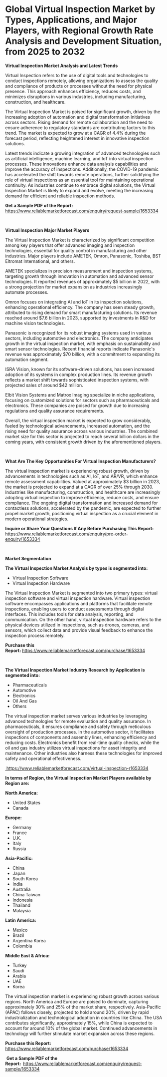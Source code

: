 <p><h1>Global Virtual Inspection Market by Types, Applications, and Major Players, with Regional Growth Rate Analysis and Development Situation, from 2025 to 2032</h1></p><p><strong>Virtual Inspection Market Analysis and Latest Trends</strong></p>
<p><p>Virtual Inspection refers to the use of digital tools and technologies to conduct inspections remotely, allowing organizations to assess the quality and compliance of products or processes without the need for physical presence. This approach enhances efficiency, reduces costs, and minimizes disruptions in various industries, including manufacturing, construction, and healthcare.</p><p>The Virtual Inspection Market is poised for significant growth, driven by the increasing adoption of automation and digital transformation initiatives across sectors. Rising demand for remote collaboration and the need to ensure adherence to regulatory standards are contributing factors to this trend. The market is expected to grow at a CAGR of 4.4% during the forecast period, reflecting heightened interest in innovative inspection solutions.</p><p>Latest trends indicate a growing integration of advanced technologies such as artificial intelligence, machine learning, and IoT into virtual inspection processes. These innovations enhance data analysis capabilities and improve the accuracy of inspections. Additionally, the COVID-19 pandemic has accelerated the shift towards remote operations, further solidifying the role of virtual inspections as an essential tool for maintaining operational continuity. As industries continue to embrace digital solutions, the Virtual Inspection Market is likely to expand and evolve, meeting the increasing demand for efficient and reliable inspection methods.</p></p>
<p><strong>Get a Sample PDF of the Report:&nbsp;</strong> <a href="https://www.reliablemarketforecast.com/enquiry/request-sample/1653334?utm_campaign=1167&utm_medium=2&utm_source=Github&utm_content=ia&utm_term=16042025&utm_id=virtual-inspection">https://www.reliablemarketforecast.com/enquiry/request-sample/1653334</a></p>
<p>&nbsp;</p>
<p><strong>Virtual Inspection Major Market Players</strong></p>
<p><p>The Virtual Inspection Market is characterized by significant competition among key players that offer advanced imaging and inspection technologies, essential for quality control in manufacturing and other industries. Major players include AMETEK, Omron, Panasonic, Toshiba, BST Eltromat International, and others.</p><p>AMETEK specializes in precision measurement and inspection systems, targeting growth through innovation in automation and advanced sensor technologies. It reported revenues of approximately $5 billion in 2022, with a strong projection for market expansion as industries increasingly automate processes.</p><p>Omron focuses on integrating AI and IoT in its inspection solutions, enhancing operational efficiency. The company has seen steady growth, attributed to rising demand for smart manufacturing solutions. Its revenue reached around $7.6 billion in 2023, supported by investments in R&D for machine vision technologies.</p><p>Panasonic is recognized for its robust imaging systems used in various sectors, including automotive and electronics. The company anticipates growth in the virtual inspection market, with emphasis on sustainability and smart sensor technologies. Recent financial reports indicate Panasonic's revenue was approximately $70 billion, with a commitment to expanding its automation segment.</p><p>ISRA Vision, known for its software-driven solutions, has seen increased adoption of its systems in complex production lines. Its revenue growth reflects a market shift towards sophisticated inspection systems, with projected sales of around $42 million.</p><p>Elbit Vision Systems and Matrox Imaging specialize in niche applications, focusing on customized solutions for sectors such as pharmaceuticals and electronics. These companies are poised for growth due to increasing regulations and quality assurance requirements.</p><p>Overall, the virtual inspection market is expected to grow considerably, fueled by technological advancements, increased automation, and the rising need for quality assurance across various industries. The combined market size for this sector is projected to reach several billion dollars in the coming years, with consistent growth driven by the aforementioned players.</p></p>
<p>&nbsp;</p>
<p><strong>What Are The Key Opportunities For Virtual Inspection Manufacturers?</strong></p>
<p><p>The virtual inspection market is experiencing robust growth, driven by advancements in technologies such as AI, IoT, and AR/VR, which enhance remote assessment capabilities. Valued at approximately $3 billion in 2023, the market is projected to expand at a CAGR of over 25% through 2030. Industries like manufacturing, construction, and healthcare are increasingly adopting virtual inspection to improve efficiency, reduce costs, and ensure compliance. The ongoing digital transformation and increased demand for contactless solutions, accelerated by the pandemic, are expected to further propel market growth, positioning virtual inspection as a crucial element in modern operational strategies.</p></p>
<p><strong>Inquire or Share Your Questions If Any Before Purchasing This Report:</strong> <a href="https://www.reliablemarketforecast.com/enquiry/pre-order-enquiry/1653334?utm_campaign=1167&utm_medium=2&utm_source=Github&utm_content=ia&utm_term=16042025&utm_id=virtual-inspection">https://www.reliablemarketforecast.com/enquiry/pre-order-enquiry/1653334</a></p>
<p>&nbsp;</p>
<p><strong>Market Segmentation</strong></p>
<p><strong>The Virtual Inspection Market Analysis by types is segmented into:</strong></p>
<p><ul><li>Virtual Inspection Software</li><li>Virtual Inspection Hardware</li></ul></p>
<p><p>The Virtual Inspection Market is segmented into two primary types: virtual inspection software and virtual inspection hardware. Virtual inspection software encompasses applications and platforms that facilitate remote inspections, enabling users to conduct assessments through digital interfaces. This includes tools for data analysis, reporting, and communication. On the other hand, virtual inspection hardware refers to the physical devices utilized in inspections, such as drones, cameras, and sensors, which collect data and provide visual feedback to enhance the inspection process remotely.</p></p>
<p><strong>Purchase this Report:&nbsp;</strong><a href="https://www.reliablemarketforecast.com/purchase/1653334?utm_campaign=1167&utm_medium=2&utm_source=Github&utm_content=ia&utm_term=16042025&utm_id=virtual-inspection">https://www.reliablemarketforecast.com/purchase/1653334</a></p>
<p>&nbsp;</p>
<p><strong>The Virtual Inspection Market Industry Research by Application is segmented into:</strong></p>
<p><ul><li>Pharmaceuticals</li><li>Automotive</li><li>Electronics</li><li>Oil And Gas</li><li>Others</li></ul></p>
<p><p>The virtual inspection market serves various industries by leveraging advanced technologies for remote evaluation and quality assurance. In pharmaceuticals, it ensures compliance and safety through meticulous oversight of production processes. In the automotive sector, it facilitates inspections of components and assembly lines, enhancing efficiency and reducing costs. Electronics benefit from real-time quality checks, while the oil and gas industry utilizes virtual inspections for asset integrity and maintenance. Other industries also harness these technologies for improved safety and operational effectiveness.</p></p>
<p><a href="https://www.reliablemarketforecast.com/virtual-inspection-r1653334?utm_campaign=1167&utm_medium=2&utm_source=Github&utm_content=ia&utm_term=16042025&utm_id=virtual-inspection">&nbsp;https://www.reliablemarketforecast.com/virtual-inspection-r1653334</a></p>
<p><strong>In terms of Region, the Virtual Inspection Market Players available by Region are:</strong></p>
<p>
    <p> <strong> North America: </strong>
        <ul>
            <li>United States</li>
            <li>Canada</li>
        </ul>
        </p> 
    <p> <strong> Europe: </strong>
        <ul>
            <li>Germany</li>
            <li>France</li>
            <li>U.K.</li>
            <li>Italy</li>
            <li>Russia</li>
        </ul>
        </p> 
    <p> <strong> Asia-Pacific: </strong>
        <ul>
            <li>China</li>
            <li>Japan</li>
            <li>South Korea</li>
            <li>India</li>
            <li>Australia</li>
            <li>China Taiwan</li>
            <li>Indonesia</li>
            <li>Thailand</li>
            <li>Malaysia</li>
        </ul>
        </p> 
    <p> <strong> Latin America: </strong>
        <ul>
            <li>Mexico</li>
            <li>Brazil</li>
            <li>Argentina Korea</li>
            <li>Colombia</li>
        </ul>
        </p> 
    <p> <strong> Middle East & Africa: </strong>
        <ul>
            <li>Turkey</li>
            <li>Saudi</li>
            <li>Arabia</li>
            <li>UAE</li>
            <li>Korea</li>
        </ul>
    </p>
    </p>
<p><p>The virtual inspection market is experiencing robust growth across various regions. North America and Europe are poised to dominate, capturing approximately 30% and 25% of the market share, respectively. Asia-Pacific (APAC) follows closely, projected to hold around 20%, driven by rapid industrialization and technological adoption in countries like China. The USA contributes significantly, approximately 15%, while China is expected to account for around 10% of the global market. Continued advancements in technology will further stimulate market expansion across these regions.</p></p>
<p><strong>Purchase this Report: </strong><a href="https://www.reliablemarketforecast.com/purchase/1653334?utm_campaign=1167&utm_medium=2&utm_source=Github&utm_content=ia&utm_term=16042025&utm_id=virtual-inspection">https://www.reliablemarketforecast.com/purchase/1653334</a></p>
<p>&nbsp;<strong>Get a Sample PDF of the Report:&nbsp;&nbsp;</strong><a href="https://www.reliablemarketforecast.com/enquiry/request-sample/1653334?utm_campaign=1167&utm_medium=2&utm_source=Github&utm_content=ia&utm_term=16042025&utm_id=virtual-inspection">https://www.reliablemarketforecast.com/enquiry/request-sample/1653334</a></p>
<p><strong></strong></p>
<p><p></p><p></p><p></p></p>